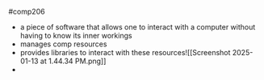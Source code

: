 #comp206 
- a piece of software that allows one to interact with a computer without having to know its inner workings
- manages comp resources
- provides libraries to interact with these resources![[Screenshot 2025-01-13 at 1.44.34 PM.png]]
- 